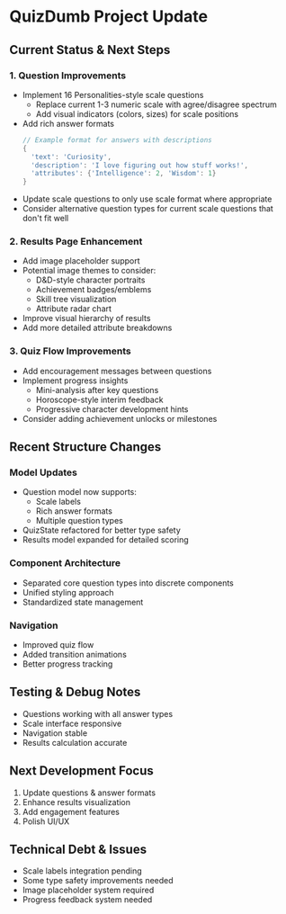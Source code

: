 # QuizDumb Project Update

## Current Status & Next Steps

### 1. Question Improvements
- Implement 16 Personalities-style scale questions
  - Replace current 1-3 numeric scale with agree/disagree spectrum
  - Add visual indicators (colors, sizes) for scale positions
- Add rich answer formats
  ```dart
  // Example format for answers with descriptions
  {
    'text': 'Curiosity',
    'description': 'I love figuring out how stuff works!',
    'attributes': {'Intelligence': 2, 'Wisdom': 1}
  }
  ```
- Update scale questions to only use scale format where appropriate
- Consider alternative question types for current scale questions that don't fit well

### 2. Results Page Enhancement
- Add image placeholder support
- Potential image themes to consider:
  - D&D-style character portraits
  - Achievement badges/emblems
  - Skill tree visualization
  - Attribute radar chart
- Improve visual hierarchy of results
- Add more detailed attribute breakdowns

### 3. Quiz Flow Improvements
- Add encouragement messages between questions
- Implement progress insights
  - Mini-analysis after key questions
  - Horoscope-style interim feedback
  - Progressive character development hints
- Consider adding achievement unlocks or milestones

## Recent Structure Changes

### Model Updates
- Question model now supports:
  - Scale labels
  - Rich answer formats
  - Multiple question types
- QuizState refactored for better type safety
- Results model expanded for detailed scoring

### Component Architecture
- Separated core question types into discrete components
- Unified styling approach
- Standardized state management

### Navigation
- Improved quiz flow
- Added transition animations
- Better progress tracking

## Testing & Debug Notes
- Questions working with all answer types
- Scale interface responsive
- Navigation stable
- Results calculation accurate

## Next Development Focus
1. Update questions & answer formats
2. Enhance results visualization
3. Add engagement features
4. Polish UI/UX

## Technical Debt & Issues
- Scale labels integration pending
- Some type safety improvements needed
- Image placeholder system required
- Progress feedback system needed